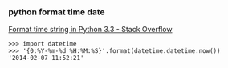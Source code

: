 ###  python format time date


[Format time string in Python 3.3 - Stack Overflow](https://stackoverflow.com/questions/21618351/format-time-string-in-python-3-3 "Format time string in Python 3.3 - Stack Overflow")


 

```
>>> import datetime
>>> '{0:%Y-%m-%d %H:%M:%S}'.format(datetime.datetime.now())
'2014-02-07 11:52:21'

```
